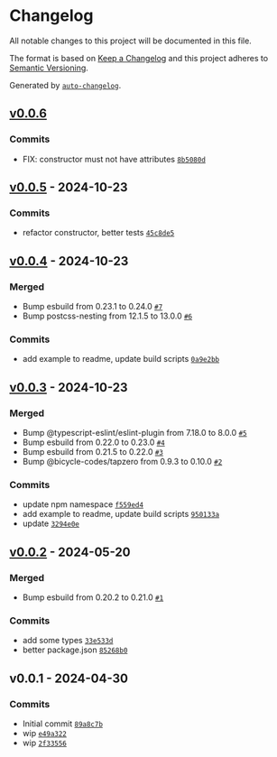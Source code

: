 # Changelog

All notable changes to this project will be documented in this file.

The format is based on [Keep a Changelog](https://keepachangelog.com/en/1.0.0/)
and this project adheres to [Semantic Versioning](https://semver.org/spec/v2.0.0.html).

Generated by [`auto-changelog`](https://github.com/CookPete/auto-changelog).

## [v0.0.6](https://github.com/substrate-system/progress-indicator/compare/v0.0.5...v0.0.6)

### Commits

- FIX: constructor must not have attributes [`8b5080d`](https://github.com/substrate-system/progress-indicator/commit/8b5080d2be58f6c69886c16d7c4616eabaeb5493)

## [v0.0.5](https://github.com/substrate-system/progress-indicator/compare/v0.0.4...v0.0.5) - 2024-10-23

### Commits

- refactor constructor, better tests [`45c8de5`](https://github.com/substrate-system/progress-indicator/commit/45c8de55f1c75fe028898f3d220da0f481242768)

## [v0.0.4](https://github.com/substrate-system/progress-indicator/compare/v0.0.3...v0.0.4) - 2024-10-23

### Merged

- Bump esbuild from 0.23.1 to 0.24.0 [`#7`](https://github.com/substrate-system/progress-indicator/pull/7)
- Bump postcss-nesting from 12.1.5 to 13.0.0 [`#6`](https://github.com/substrate-system/progress-indicator/pull/6)

### Commits

- add example to readme, update build scripts [`0a9e2bb`](https://github.com/substrate-system/progress-indicator/commit/0a9e2bb0c53cce0d8422b6edd1d4610d0b4f51d8)

## [v0.0.3](https://github.com/substrate-system/progress-indicator/compare/v0.0.2...v0.0.3) - 2024-10-23

### Merged

- Bump @typescript-eslint/eslint-plugin from 7.18.0 to 8.0.0 [`#5`](https://github.com/substrate-system/progress-indicator/pull/5)
- Bump esbuild from 0.22.0 to 0.23.0 [`#4`](https://github.com/substrate-system/progress-indicator/pull/4)
- Bump esbuild from 0.21.5 to 0.22.0 [`#3`](https://github.com/substrate-system/progress-indicator/pull/3)
- Bump @bicycle-codes/tapzero from 0.9.3 to 0.10.0 [`#2`](https://github.com/substrate-system/progress-indicator/pull/2)

### Commits

- update npm namespace [`f559ed4`](https://github.com/substrate-system/progress-indicator/commit/f559ed4f03a2cf73de5ab826e9febf7273e0274a)
- add example to readme, update build scripts [`950133a`](https://github.com/substrate-system/progress-indicator/commit/950133a5877778c27e60432b23296a216aebc0c1)
- update [`3294e0e`](https://github.com/substrate-system/progress-indicator/commit/3294e0e73b8fa133f29ffbb5f879b5c42fb2d2b9)

## [v0.0.2](https://github.com/substrate-system/progress-indicator/compare/v0.0.1...v0.0.2) - 2024-05-20

### Merged

- Bump esbuild from 0.20.2 to 0.21.0 [`#1`](https://github.com/substrate-system/progress-indicator/pull/1)

### Commits

- add some types [`33e533d`](https://github.com/substrate-system/progress-indicator/commit/33e533d8fa6bd057b74a40c7f4eee0afe8b9ab90)
- better package.json [`85268b0`](https://github.com/substrate-system/progress-indicator/commit/85268b0249ce5f7c6e21e2fff8c36f07e02ec292)

## v0.0.1 - 2024-04-30

### Commits

- Initial commit [`89a8c7b`](https://github.com/substrate-system/progress-indicator/commit/89a8c7bc768951afa97160e0c8f810c02ddf1031)
- wip [`e49a322`](https://github.com/substrate-system/progress-indicator/commit/e49a3228a16dfd0a03face884d8b81cbd055a249)
- wip [`2f33556`](https://github.com/substrate-system/progress-indicator/commit/2f3355667ba1d208bd98f2c5509c6f1bf370d6fb)
